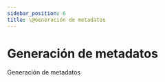 ```yaml
---
sidebar_position: 6
title: \@Generación de metadatos
---
```


# Generación de metadatos
Generación de metadatos